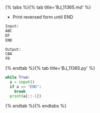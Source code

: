 {% tabs %}{% tab title='BJ_11365.md' %}

* Print reversed form until END

```txt
Input:
ABC
DF
END

Output:
CBA
FD
```

{% endtab %}{% tab title='BJ_11365.py' %}

```py
while True:
  a = input()
  if a == "END":
    break
  print(a[::-1])
```

{% endtab %}{% endtabs %}
